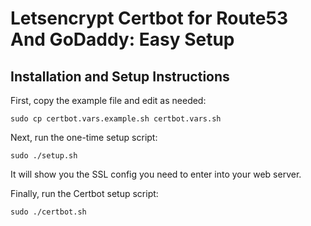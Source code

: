 # Letsencrypt Certbot for Route53 And GoDaddy: Easy Setup

## Installation and Setup Instructions

First, copy the example file and edit as needed:

`sudo cp certbot.vars.example.sh certbot.vars.sh`

Next, run the one-time setup script:

`sudo ./setup.sh`

It will show you the SSL config you need to enter into your web server.

Finally, run the Certbot setup script:

`sudo ./certbot.sh`